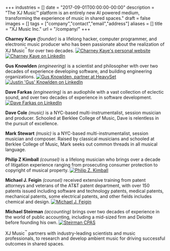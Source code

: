 +++
industries = []
date = "2017-09-01T00:00:00-00:00"
description = "The XJ Music™ platform is an entirely new AI powered medium, transforming the experience of music in shared spaces."
draft = false
images = []
tags = ["company","contact","email","address"]
aliases = []
title = "XJ Music Inc."
url = "/company/"
+++

**Charney Kaye** *(founder)* is a lifelong hacker, computer programmer, and electronic music producer who has been passionate about the realization of XJ Music<sup>&trade;</sup> for over two decades. [<img alt="Charney Kaye's personal website" src="/images/icon-globe.svg" class="icon"/>](https://charneykaye.com/info/) [<img alt="Charney Kaye on LinkedIn" src="/images/icon-linkedin.svg" class="icon"/>](https://www.linkedin.com/in/charneykaye/) 

**Gus Knowlden** *(engineering)* is a scientist and philosopher with over two decades of experience developing software, and building engineering organizations. [<img alt="Gus Knowlden, partner at HeavySet" src="/images/icon-globe.svg" class="icon"/>](https://heavyset.io/) [<img alt="Justin 'Gus' Knowlden on LinkedIn" src="/images/icon-linkedin.svg" class="icon"/>](https://www.linkedin.com/in/jaknowlden/)

**Dave Farkas** *(engineering)* is an audiophile with a vast collection of eclectic sound, and over two decades of experience in software development. [<img alt="Dave Farkas on LinkedIn" src="/images/icon-linkedin.svg" class="icon"/>](https://linkedin.com/in/sakrafd)

**Dave Cole** *(music)* is a NYC-based multi-instrumentalist, session musician and producer. Schooled at Berklee College of Music, Dave is relentless in the pursuit of excellence.

**Mark Stewart** *(music)* is a NYC-based multi-instrumentalist, session musician and composer. Raised by classical musicians and schooled at Berklee College of Music, Mark seeks out common threads in all musical language.

**Philip Z Kimball** *(counsel)* is a lifelong musician who brings over a decade of litigation experience ranging from prosecuting consumer protection to copyright of musical property. [<img alt="Philip Z. Kimball" src="/images/icon-globe.svg" class="icon"/>](http://www.pzklaw.com/)

**Michael J. Feigin** *(counsel)* received extensive training from patent attorneys and veterans of the AT&T patent department, with over 150 patents issued including software and technology patents, medical patents, mechanical patents, some electrical patents, and other fields includes chemical and design. [<img alt="Michael J. Feigin" src="/images/icon-globe.svg" class="icon"/>](https://www.patentlawny.com/)

**Michael Steirman** *(accounting)* brings over two decades of experience in the world of public accounting, including a mid-sized firm and Deloitte before founding his own. [<img alt="Steirman CPAS" src="/images/icon-globe.svg" class="icon"/>](http://www.steirmancpas.com/)

XJ Music<sup>&trade;</sup> partners with industry-leading scientists and music professionals, to research and develop ambient music for driving successful outcomes in shared spaces.

